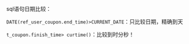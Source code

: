 sql语句日期比较：

`DATE(ref_user_coupon.end_time)>CURRENT_DATE`：只比较日期，精确到天

`t_coupon.finish_time> curtime()`：比较到时分秒！